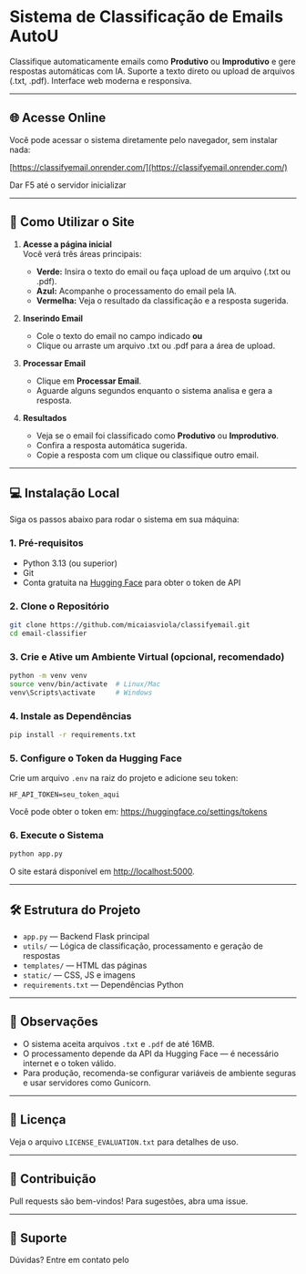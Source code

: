 # Sistema de Classificação de Emails AutoU

Classifique automaticamente emails como **Produtivo** ou **Improdutivo** e gere respostas automáticas com IA. Suporte a texto direto ou upload de arquivos (.txt, .pdf). Interface web moderna e responsiva.

---

## 🌐 Acesse Online

Você pode acessar o sistema diretamente pelo navegador, sem instalar nada:

[https://classifyemail.onrender.com/](https://classifyemail.onrender.com/)

Dar F5 até o servidor inicializar

---

## 🚀 Como Utilizar o Site

1. **Acesse a página inicial**  
   Você verá três áreas principais:
   - **Verde:** Insira o texto do email ou faça upload de um arquivo (.txt ou .pdf).
   - **Azul:** Acompanhe o processamento do email pela IA.
   - **Vermelha:** Veja o resultado da classificação e a resposta sugerida.

2. **Inserindo Email**
   - Cole o texto do email no campo indicado **ou**
   - Clique ou arraste um arquivo .txt ou .pdf para a área de upload.

3. **Processar Email**
   - Clique em **Processar Email**.
   - Aguarde alguns segundos enquanto o sistema analisa e gera a resposta.

4. **Resultados**
   - Veja se o email foi classificado como **Produtivo** ou **Improdutivo**.
   - Confira a resposta automática sugerida.
   - Copie a resposta com um clique ou classifique outro email.

---

## 💻 Instalação Local

Siga os passos abaixo para rodar o sistema em sua máquina:

### 1. Pré-requisitos

- Python 3.13 (ou superior)
- Git
- Conta gratuita na [Hugging Face](https://huggingface.co/) para obter o token de API

### 2. Clone o Repositório

```bash
git clone https://github.com/micaiasviola/classifyemail.git
cd email-classifier
```

### 3. Crie e Ative um Ambiente Virtual (opcional, recomendado)

```bash
python -m venv venv
source venv/bin/activate  # Linux/Mac
venv\Scripts\activate     # Windows
```

### 4. Instale as Dependências

```bash
pip install -r requirements.txt
```

### 5. Configure o Token da Hugging Face

Crie um arquivo `.env` na raiz do projeto e adicione seu token:

```
HF_API_TOKEN=seu_token_aqui
```

Você pode obter o token em: https://huggingface.co/settings/tokens

### 6. Execute o Sistema

```bash
python app.py
```

O site estará disponível em [http://localhost:5000](http://localhost:5000).

---

## 🛠️ Estrutura do Projeto

- `app.py` — Backend Flask principal
- `utils/` — Lógica de classificação, processamento e geração de respostas
- `templates/` — HTML das páginas
- `static/` — CSS, JS e imagens
- `requirements.txt` — Dependências Python

---

## 📝 Observações

- O sistema aceita arquivos `.txt` e `.pdf` de até 16MB.
- O processamento depende da API da Hugging Face — é necessário internet e o token válido.
- Para produção, recomenda-se configurar variáveis de ambiente seguras e usar servidores como Gunicorn.

---

## 📄 Licença

Veja o arquivo `LICENSE_EVALUATION.txt` para detalhes de uso.

---

## 🤝 Contribuição

Pull requests são bem-vindos! Para sugestões, abra uma issue.

---

## 📧 Suporte

Dúvidas? Entre em contato pelo
